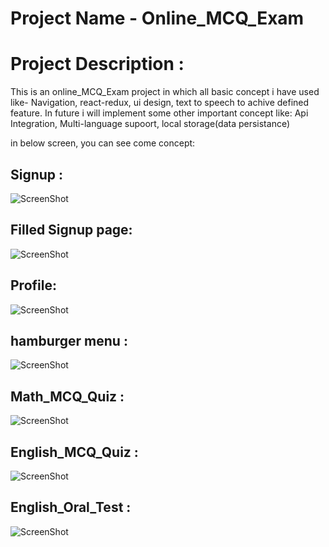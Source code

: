 # Project Name - Online_MCQ_Exam

# Project Description :  
This is an online_MCQ_Exam project in which all basic concept i have used like- Navigation, react-redux, ui design, text to speech to achive defined feature.
In future i will implement some other important concept like: Api Integration, Multi-language supoort, local storage(data persistance)

in below screen, you can see come concept:

## Signup :

![ScreenShot](/app/ReadMeRelatedFile/1.png)

## Filled Signup page:

![ScreenShot](/app/ReadMeRelatedFile/2.png)

## Profile:

![ScreenShot](/app/ReadMeRelatedFile/3.png)

## hamburger menu :

![ScreenShot](/app/ReadMeRelatedFile/4.png)

## Math_MCQ_Quiz :

![ScreenShot](/app/ReadMeRelatedFile/5.png)

## English_MCQ_Quiz :

![ScreenShot](/app/ReadMeRelatedFile/6.png)

## English_Oral_Test :

![ScreenShot](/app/ReadMeRelatedFile/7.png)

